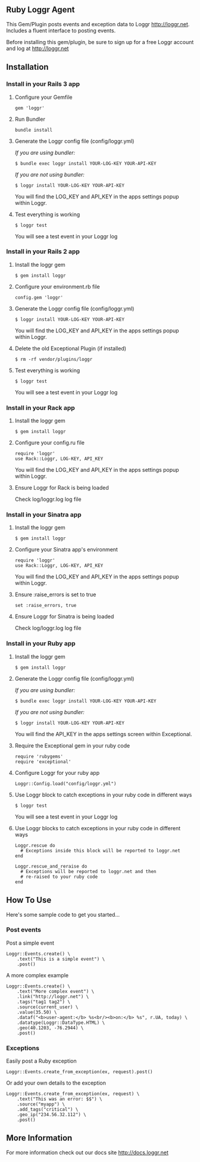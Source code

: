 ## Ruby Loggr Agent

This Gem/Plugin posts events and exception data to Loggr <http://loggr.net>. Includes a fluent interface to posting events.

Before installing this gem/plugin, be sure to sign up for a free Loggr account and log at <http://loggr.net>

## Installation
### Install in your Rails 3 app

1. Configure your Gemfile

	```
	gem 'loggr'
	```

2. Run Bundler
	
	```
	bundle install
	```

3. Generate the Loggr config file (config/loggr.yml)

	*If you are using bundler:*

	```
	$ bundle exec loggr install YOUR-LOG-KEY YOUR-API-KEY
	```

	*If you are not using bundler:*

	```
	$ loggr install YOUR-LOG-KEY YOUR-API-KEY
	```

	You will find the LOG_KEY and API_KEY in the apps settings popup within Loggr.

4. Test everything is working

	```
	$ loggr test
	```

	You will see a test event in your Loggr log

### Install in your Rails 2 app

1. Install the loggr gem

	```
	$ gem install loggr
	```

2. Configure your environment.rb file
	
	```
	config.gem 'loggr'
	```

3. Generate the Loggr config file (config/loggr.yml)

	```
	$ loggr install YOUR-LOG-KEY YOUR-API-KEY
	```

	You will find the LOG_KEY and API_KEY in the apps settings popup within Loggr.

4. Delete the old Exceptional Plugin (if installed)

	```
	$ rm -rf vendor/plugins/loggr
	```

5. Test everything is working

	```
	$ loggr test
	```

	You will see a test event in your Loggr log

### Install in your Rack app

1. Install the loggr gem

	```
	$ gem install loggr
	```

2. Configure your config.ru file

	```
	require 'loggr'
	use Rack::Loggr, LOG-KEY, API_KEY
	```

	You will find the LOG_KEY and API_KEY in the apps settings popup within Loggr.

3. Ensure Loggr for Rack is being loaded

	Check log/loggr.log log file

### Install in your Sinatra app

1. Install the loggr gem

	```
	$ gem install loggr
	```

2. Configure your Sinatra app's environment

	```
	require 'loggr'
	use Rack::Loggr, LOG-KEY, API_KEY
	```

	You will find the LOG_KEY and API_KEY in the apps settings popup within Loggr.

3. Ensure :raise_errors is set to true

	```
	set :raise_errors, true
	```

4. Ensure Loggr for Sinatra is being loaded

	Check log/loggr.log log file

### Install in your Ruby app

1. Install the loggr gem

	```
	$ gem install loggr
	```

2. Generate the Loggr config file (config/loggr.yml)

	*If you are using bundler:*

	```
	$ bundle exec loggr install YOUR-LOG-KEY YOUR-API-KEY
	```

	*If you are not using bundler:*

	```
	$ loggr install YOUR-LOG-KEY YOUR-API-KEY
	```

	You will find the API_KEY in the apps settings screen within Exceptional.

3. Require the Exceptional gem in your ruby code

	```
	require 'rubygems'
	require 'exceptional'
	```

4. Configure Loggr for your ruby app

	```
	Loggr::Config.load("config/loggr.yml")
	```

4. Use Loggr block to catch exceptions in your ruby code in different ways

	```
	$ loggr test
	```

	You will see a test event in your Loggr log

5. Use Loggr blocks to catch exceptions in your ruby code in different ways

	```
	Loggr.rescue do
	  # Exceptions inside this block will be reported to loggr.net
	end

	Loggr.rescue_and_reraise do
	  # Exceptions will be reported to loggr.net and then
	  # re-raised to your ruby code
	end
	```

## How To Use

Here's some sample code to get you started...

### Post events

Post a simple event

	Loggr::Events.create() \
		.text("This is a simple event") \
		.post()

A more complex example

	Loggr::Events.create() \
        .text("More complex event") \
        .link("http://loggr.net") \
        .tags("tag1 tag2") \
        .source(current_user) \
        .value(35.50) \
        .dataf("<b>user-agent:</b> %s<br/><b>on:</b> %s", r.UA, today) \
        .datatype(Loggr::DataType.HTML) \
        .geo(40.1203, -76.2944) \
        .post()

### Exceptions

Easily post a Ruby exception

	Loggr::Events.create_from_exception(ex, request).post()

Or add your own details to the exception

	Loggr::Events.create_from_exception(ex, request) \
		.text("This was an error: $$") \
		.source("myapp") \
		.add_tags("critical") \
		.geo_ip("234.56.32.112") \
		.post()

## More Information
For more information check out our docs site <http://docs.loggr.net>

